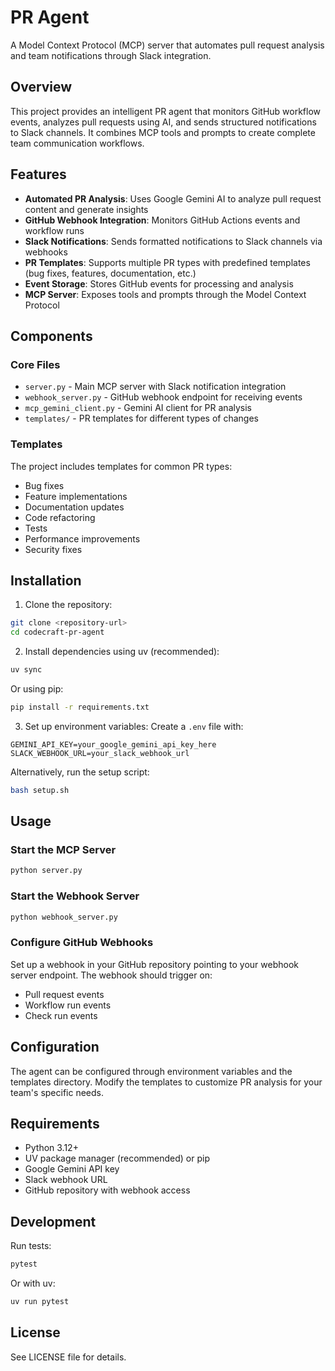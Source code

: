 # PR Agent

A Model Context Protocol (MCP) server that automates pull request analysis and team notifications through Slack integration.

## Overview

This project provides an intelligent PR agent that monitors GitHub workflow events, analyzes pull requests using AI, and sends structured notifications to Slack channels. It combines MCP tools and prompts to create complete team communication workflows.

## Features

- **Automated PR Analysis**: Uses Google Gemini AI to analyze pull request content and generate insights
- **GitHub Webhook Integration**: Monitors GitHub Actions events and workflow runs
- **Slack Notifications**: Sends formatted notifications to Slack channels via webhooks
- **PR Templates**: Supports multiple PR types with predefined templates (bug fixes, features, documentation, etc.)
- **Event Storage**: Stores GitHub events for processing and analysis
- **MCP Server**: Exposes tools and prompts through the Model Context Protocol

## Components

### Core Files

- `server.py` - Main MCP server with Slack notification integration
- `webhook_server.py` - GitHub webhook endpoint for receiving events
- `mcp_gemini_client.py` - Gemini AI client for PR analysis
- `templates/` - PR templates for different types of changes

### Templates

The project includes templates for common PR types:

- Bug fixes
- Feature implementations
- Documentation updates
- Code refactoring
- Tests
- Performance improvements
- Security fixes

## Installation

1. Clone the repository:
```bash
git clone <repository-url>
cd codecraft-pr-agent
```

2. Install dependencies using uv (recommended):
```bash
uv sync
```

Or using pip:
```bash
pip install -r requirements.txt
```

3. Set up environment variables:
Create a `.env` file with:
```
GEMINI_API_KEY=your_google_gemini_api_key_here
SLACK_WEBHOOK_URL=your_slack_webhook_url
```

Alternatively, run the setup script:
```bash
bash setup.sh
```

## Usage

### Start the MCP Server

```bash
python server.py
```

### Start the Webhook Server

```bash
python webhook_server.py
```

### Configure GitHub Webhooks

Set up a webhook in your GitHub repository pointing to your webhook server endpoint. The webhook should trigger on:
- Pull request events
- Workflow run events
- Check run events

## Configuration

The agent can be configured through environment variables and the templates directory. Modify the templates to customize PR analysis for your team's specific needs.

## Requirements

- Python 3.12+
- UV package manager (recommended) or pip
- Google Gemini API key
- Slack webhook URL
- GitHub repository with webhook access

## Development

Run tests:
```bash
pytest
```

Or with uv:
```bash
uv run pytest
```

## License

See LICENSE file for details.